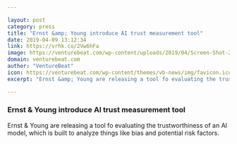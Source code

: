 ```yaml
---

layout: post
category: press
title: "Ernst &amp; Young introduce AI trust measurement tool"
date: 2019-04-09 13:12:34
link: https://vrhk.co/2Vw6hFa
image: https://venturebeat.com/wp-content/uploads/2019/04/Screen-Shot-2019-04-09-at-5.25.58-AM.png?w=1200&strip=all
domain: venturebeat.com
author: "VentureBeat"
icon: https://venturebeat.com/wp-content/themes/vb-news/img/favicon.ico
excerpt: "Ernst &amp; Young are releasing a tool fo evaluating the trustworthiness of an AI model, which is built to analyze things like bias and potential risk factors."

---
```


### Ernst &amp; Young introduce AI trust measurement tool

Ernst &amp; Young are releasing a tool fo evaluating the trustworthiness of an AI model, which is built to analyze things like bias and potential risk factors.